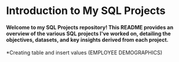 # Introduction to My SQL Projects

#### Welcome to my SQL Projects repository! This README provides an overview of the various SQL projects I've worked on, detailing the objectives, datasets, and key insights derived from each project.

*Creating table and insert values (EMPLOYEE DEMOGRAPHICS)
